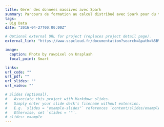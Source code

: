 ```yaml
---
title: Gérer des données massives avec Spark
summary: Parcours de formation au calcul distribué avec Spark pour du traitement de données à grande échelle.
tags:
- Big Data
date: "2016-04-27T00:00:00Z"

# Optional external URL for project (replaces project detail page).
external_link: "https://www.sspcloud.fr/documentation?search=&path=%5B%221.%20Apprendre%20Spark%22%5D"

image:
  caption: Photo by rawpixel on Unsplash
  focal_point: Smart

links:
url_code: ""
url_pdf: ""
url_slides: ""
url_video: ""

# Slides (optional).
#   Associate this project with Markdown slides.
#   Simply enter your slide deck's filename without extension.
#   E.g. `slides = "example-slides"` references `content/slides/example-slides.md`.
#   Otherwise, set `slides = ""`.
# slides: example
---
```

